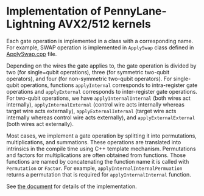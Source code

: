 # Implementation of PennyLane-Lightning AVX2/512 kernels

Each gate operation is implemented in a class with a corresponding name. For example, SWAP operation is implemented in `ApplySwap` class defined in [ApplySwap.cpp](ApplySwap.cpp) file. 

Depending on the wires the gate applies to, the gate operation is divided by two (for single=qubit operations), three (for symmetric two-qubit operators), and four (for non-symmetric two-qubit operators).
For single-qubit operations, functions `applyInternal` corresponds to intra-register gate operations  and `applyExternal` corresponds to inter-register gate operations.
For two-qubit operations, we have `applyInternalInternal` (both wires act internally), `applyInternalExternal` (control wire acts internally whereas target wire acts externally), `applyExternalInternal` (target wire acts internally whereas control wire acts externally), and `applyExternalExternal` (both wires act externally).


Most cases, we implement a gate operation by splitting it into permutations, multiplications, and summations. These operations are translated into intrinsics in the compile time using C++ template mechanism.
Permutations and factors for multiplications are often obtained from functions. Those functions are named by concatenating the function name it is called with `Permutation` or `Factor`. For example, `applyInternalInternalPermuation` returns a permutation that is required for `applyInternalInternal` function.


See [the document](https://docs.pennylane.ai/projects/lightning/en/stable/avx_kernels/implementation.html) for details of the implementation.
